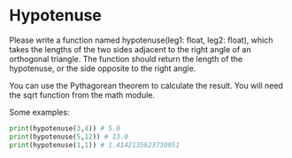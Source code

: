 
# Hypotenuse

Please write a function named hypotenuse(leg1: float, leg2: float), which takes the lengths of the two sides adjacent to the right angle of an orthogonal triangle. The function should return the length of the hypotenuse, or the side opposite to the right angle.

You can use the Pythagorean theorem to calculate the result. You will need the sqrt function from the math module.

Some examples:

```python
print(hypotenuse(3,4)) # 5.0
print(hypotenuse(5,12)) # 13.0
print(hypotenuse(1,1)) # 1.4142135623730951
```

